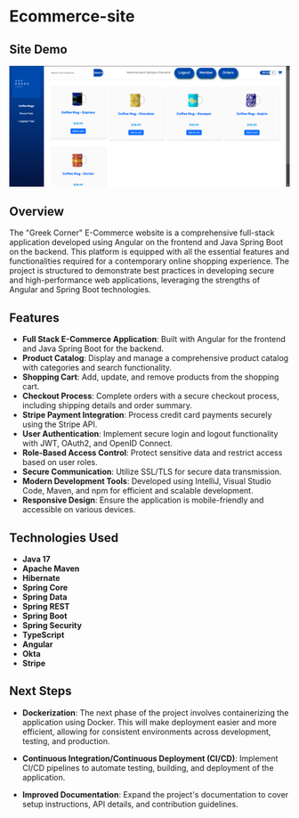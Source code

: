 # Ecommerce-site

## Site Demo
![Site Demo](https://github.com/george-stamatis/Ecommerce-site/blob/main/demo.png)

## Overview

The "Greek Corner" E-Commerce website is a comprehensive full-stack application developed using Angular on the frontend and Java Spring Boot on the backend. This platform is equipped with all the essential features and functionalities required for a contemporary online shopping experience. The project is structured to demonstrate best practices in developing secure and high-performance web applications, leveraging the strengths of Angular and Spring Boot technologies.

## Features

- **Full Stack E-Commerce Application**: Built with Angular for the frontend and Java Spring Boot for the backend.
- **Product Catalog**: Display and manage a comprehensive product catalog with categories and search functionality.
- **Shopping Cart**: Add, update, and remove products from the shopping cart.
- **Checkout Process**: Complete orders with a secure checkout process, including shipping details and order summary.
- **Stripe Payment Integration**: Process credit card payments securely using the Stripe API.
- **User Authentication**: Implement secure login and logout functionality with JWT, OAuth2, and OpenID Connect.
- **Role-Based Access Control**: Protect sensitive data and restrict access based on user roles.
- **Secure Communication**: Utilize SSL/TLS for secure data transmission.
- **Modern Development Tools**: Developed using IntelliJ, Visual Studio Code, Maven, and npm for efficient and scalable development.
- **Responsive Design**: Ensure the application is mobile-friendly and accessible on various devices.

## Technologies Used

- **Java 17**
- **Apache Maven**
- **Hibernate**
- **Spring Core**
- **Spring Data**
- **Spring REST**
- **Spring Boot**
- **Spring Security**
- **TypeScript**
- **Angular**
- **Okta**
- **Stripe**

## Next Steps

- **Dockerization**: The next phase of the project involves containerizing the application using Docker. This will make deployment easier and more efficient, allowing for consistent environments across development, testing, and production.

- **Continuous Integration/Continuous Deployment (CI/CD)**: Implement CI/CD pipelines to automate testing, building, and deployment of the application.

- **Improved Documentation**: Expand the project's documentation to cover setup instructions, API details, and contribution guidelines.


